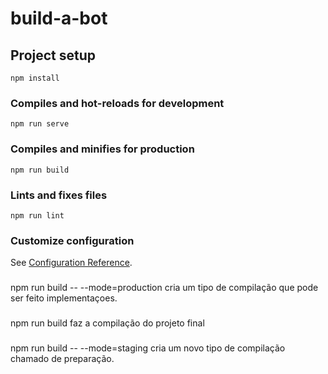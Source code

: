 # build-a-bot

## Project setup
```
npm install
```

### Compiles and hot-reloads for development
```
npm run serve
```

### Compiles and minifies for production
```
npm run build
```

### Lints and fixes files
```
npm run lint
```

### Customize configuration
See [Configuration Reference](https://cli.vuejs.org/config/).

###
npm run build -- --mode=production cria um tipo de compilação que pode ser feito implementaçoes.

###
npm run build faz a compilação do projeto final

###
npm run build -- --mode=staging cria um novo tipo de compilação chamado de preparação.
